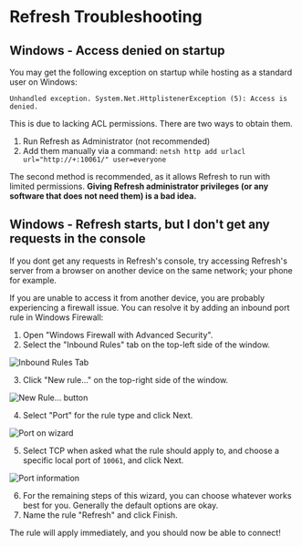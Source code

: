# Refresh Troubleshooting

## Windows - Access denied on startup

You may get the following exception on startup while hosting as a standard user on Windows:

```
Unhandled exception. System.Net.HttplistenerException (5): Access is denied.
```

This is due to lacking ACL permissions. There are two ways to obtain them.

1. Run Refresh as Administrator (not recommended)
1. Add them manually via a command: `netsh http add urlacl url="http://+:10061/" user=everyone`

The second method is recommended, as it allows Refresh to run with limited permissions. **Giving Refresh administrator privileges (or any software that does not need them) is a bad idea.**

## Windows - Refresh starts, but I don't get any requests in the console

If you dont get any requests in Refresh's console, try accessing Refresh's server from a browser on another device on the same network; your phone for example.

If you are unable to access it from another device, you are probably experiencing a firewall issue. You can resolve it by adding an inbound port rule in Windows Firewall:

1. Open "Windows Firewall with Advanced Security".
2. Select the "Inbound Rules" tab on the top-left side of the window.

![Inbound Rules Tab](https://littlebigrefresh.github.io/Docs/pics/add_firewall_rule_1.png)

3. Click "New rule..." on the top-right side of the window.

![New Rule... button](https://littlebigrefresh.github.io/Docs/pics/add_firewall_rule_2.png)

4. Select "Port" for the rule type and click Next.

![Port on wizard](https://littlebigrefresh.github.io/Docs/pics/add_firewall_rule_3.png)

5. Select TCP when asked what the rule should apply to, and choose a specific local port of `10061`, and click Next.

![Port information](https://littlebigrefresh.github.io/Docs/pics/add_firewall_rule_4.png)

6. For the remaining steps of this wizard, you can choose whatever works best for you. Generally the default options are okay.
7. Name the rule "Refresh" and click Finish.

The rule will apply immediately, and you should now be able to connect!